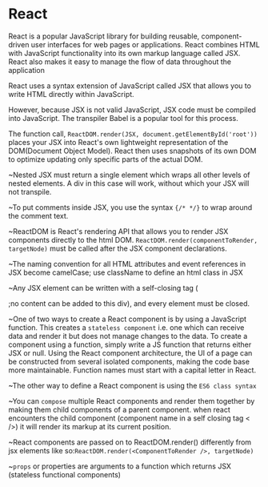 # React
React is a popular JavaScript library for building reusable, component-driven user interfaces for web pages or applications.  React combines HTML with JavaScript functionality into its own markup language called JSX. React also makes it easy to manage the flow of data throughout the application

React uses a syntax extension of JavaScript called JSX that allows you to write HTML directly within JavaScript. 

However, because JSX is not valid JavaScript, JSX code must be compiled into JavaScript. The transpiler Babel is a popular tool for this process.

The function call, `ReactDOM.render(JSX, document.getElementById('root'))` places your JSX into React's own lightweight representation of the DOM(Document Object Model). React then uses snapshots of its own DOM to optimize updating only specific parts of the actual DOM.

~Nested JSX must return a single element which wraps all other levels of nested elements. A div in this case will work, without which your JSX will not transpile.

~To put comments inside JSX, you use the syntax `{/* */}` to wrap around the comment text.

~ReactDOM is React's rendering API that allows you to render JSX components directly to the html DOM. `ReactDOM.render(componentToRender, targetNode)` must be called after the JSX component declarations.

~The naming convention for all HTML attributes and event references in JSX become camelCase; use className to define an html class in JSX

~Any JSX element can be written with a self-closing tag (<div /> ;no content can be added to this div), and every element must be closed. 

~One of two ways to create a React component is by using a JavaScript function. This creates a `stateless component` i.e. one which can receive data and render it but does not manage changes to the data. To create a component using a function, simply write a JS function that returns either JSX or null.
Using the React component architecture, the UI of a page can be constructed from several isolated components, making the code base more maintainable.
Function names must start with a capital letter in React.

~The other way to define a React component is using the `ES6 class syntax`

~You can `compose` multiple React components and render them together by making them child components of a parent component. when react encounters the child component (component name in a self closing tag < />) it will render its markup at its current position.

~React components are passed on to ReactDOM.render() differently from jsx elements like so:`ReactDOM.render(<ComponentToRender />, targetNode)`

~`props` or properties are arguments to a function which returns JSX (stateless functional components)


